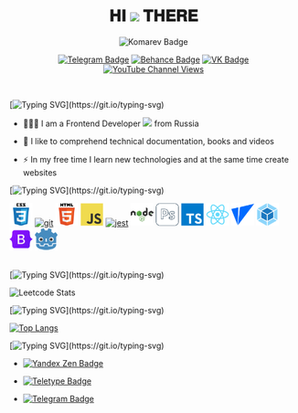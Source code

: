 <div align="center">
<h1>
  𝐇𝐈 
<img src="https://media.giphy.com/media/nnRinBUDyn1VIkJlFz/giphy.gif" width="100">
  𝐓𝐇𝐄𝐑𝐄
<!--<img src="https://media.giphy.com/media/z7TxRm5LBblTWf78nD/giphy.gif" width="150px"/>-->
</h1>
</div>

<!-- <div id="header" align="center">
  <img src="https://media.giphy.com/media/jF1oqkXJL0Mda/giphy.gif" width="500"/>
</div> -->

<div id="badges" align="center">
  
  <img src="https://komarev.com/ghpvc/?username=DimaKichigin&style=plastic&color=blueviolet" alt="Komarev Badge"/>
  
  <a href="https://t.me/d1mak1ch1g1n"><img src="https://img.shields.io/badge/-9cf?style=plastic&logo=telegram&logoColor=white" alt="Telegram Badge"/></a>
  <a href="https://www.behance.net/dimakichigin"><img src="https://img.shields.io/badge/-black?style=plastic&logo=behance&logoColor=white" alt="Behance Badge"/></a>
  <a href="https://vk.com/id83828580"><img src="https://img.shields.io/badge/-blue?style=plastic&logo=vk&logoColor=white" alt="VK Badge"/></a>
  <a href="https://www.youtube.com/@dima-kichigin"><img alt="YouTube Channel Views" src="https://img.shields.io/youtube/channel/views/UCBTcw_6J3FtYUHZEzTuERLw"></a>
  
</div>

 <!--<div align="right">


 </div> -->
 
<!--
<div align="center">
  <img src="https://media.giphy.com/media/JIX9t2j0ZTN9S/giphy.gif" width="300" height="300"/>
</div>
-->

<br>

<!-- ### :man_technologist: About Me : -->
 [![Typing SVG](https://readme-typing-svg.herokuapp.com?color=%2336BCF7&lines=About+Me+:)](https://git.io/typing-svg)

- 👨🏼‍💻 I am a Frontend Developer <img src="https://media.giphy.com/media/WUlplcMpOCEmTGBtBW/giphy.gif" width="30"> from Russia

- :seedling: I like to comprehend technical documentation, books and videos

- :zap: In my free time I learn new technologies and at the same time create websites
<!-- ### :hammer_and_wrench: Languages and Tools : -->
 [![Typing SVG](https://readme-typing-svg.herokuapp.com?color=%2336BCF7&lines=Languages+And+Tools+:)](https://git.io/typing-svg)
 
<div>
  <a href="https://www.w3schools.com/css/" target="_blank" rel="noreferrer"><img src="https://raw.githubusercontent.com/devicons/devicon/master/icons/css3/css3-original-wordmark.svg" alt="css3" width="40" height="40"/></a>
  <a href="https://git-scm.com/" target="_blank" rel="noreferrer"><img src="https://www.vectorlogo.zone/logos/git-scm/git-scm-icon.svg" alt="git" width="40" height="40"/></a> 
  <a href="https://www.w3.org/html/" target="_blank" rel="noreferrer"><img src="https://raw.githubusercontent.com/devicons/devicon/master/icons/html5/html5-original-wordmark.svg" alt="html5" width="40" height="40"/></a> 
  <a href="https://developer.mozilla.org/en-US/docs/Web/JavaScript" target="_blank" rel="noreferrer"><img src="https://raw.githubusercontent.com/devicons/devicon/master/icons/javascript/javascript-original.svg" alt="javascript" width="40" height="40"/></a>
  <a href="https://jestjs.io" target="_blank" rel="noreferrer"><img src="https://www.vectorlogo.zone/logos/jestjsio/jestjsio-icon.svg" alt="jest" width="40" height="40"/></a>
  <a href="https://nodejs.org" target="_blank" rel="noreferrer"><img src="https://raw.githubusercontent.com/devicons/devicon/master/icons/nodejs/nodejs-original-wordmark.svg" alt="nodejs" width="40" height="40"/></a> 
  <a href="https://www.photoshop.com/en" target="_blank" rel="noreferrer"><img src="https://raw.githubusercontent.com/devicons/devicon/master/icons/photoshop/photoshop-line.svg" alt="photoshop" width="40" height="40"/></a> 
  <a href="https://www.typescriptlang.org/" target="_blank" rel="noreferrer"><img src="https://raw.githubusercontent.com/devicons/devicon/master/icons/typescript/typescript-original.svg" alt="typescript" width="40" height="40"/></a> 
  <a href="https://react.dev/" target="_blank" rel="noreferrer"><img 
src="https://raw.githubusercontent.com/devicons/devicon/master/icons/react/react-original.svg" alt="react" width="40" height="40"/></a> 
  <a href="https://vite.dev/" target="_blank" rel="noreferrer"><img 
src="https://raw.githubusercontent.com/devicons/devicon/master/icons/vite/vite-original.svg" alt="vite" width="40" height="40"/></a>   
  <a href="https://webpack.js.org/" target="_blank" rel="noreferrer"><img 
src="https://raw.githubusercontent.com/devicons/devicon/master/icons/webpack/webpack-original.svg" alt="webpack" width="40" height="40"/></a>
  <a href="https://getbootstrap.com/" target="_blank" rel="noreferrer"><img 
src="https://raw.githubusercontent.com/devicons/devicon/master/icons/bootstrap/bootstrap-original.svg" alt="bootstrap" width="40" height="40"/></a>
  <a href="https://godotengine.org/" target="_blank" rel="noreferrer"><img 
src="https://raw.githubusercontent.com/devicons/devicon/master/icons/godot/godot-original.svg" alt="godot" width="40" height="40"/></a>   
  </div>
  <br>
  <!-- ### :fire: My Stats : -->

[![Typing SVG](https://readme-typing-svg.herokuapp.com?color=%2336BCF7&lines=LeetCode+:)](https://git.io/typing-svg)
  
![Leetcode Stats](https://leetcard.jacoblin.cool/Dima-Kichigin)


[![Typing SVG](https://readme-typing-svg.herokuapp.com?color=%2336BCF7&lines=My+Stats+:)](https://git.io/typing-svg)


[![Top Langs](https://github-readme-stats.vercel.app/api/top-langs/?username=DimaKichigin&theme=nightowl&border_radius=5&langs_count=6&hide=makefile)](https://github.com/anuraghazra/github-readme-stats)

<!-- ### :writing_hand: Blog Posts : -->

[![Typing SVG](https://readme-typing-svg.herokuapp.com?color=%2336BCF7&lines=Blog+Posts+:)](https://git.io/typing-svg)

- <a href="https://dzen.ru/id/6208e9e7ebf82d5853e4f0ec">
   <img src="https://img.shields.io/badge/YandexZen-white?style=plastic&logo=yandexzen&logoColor=white" alt="Yandex Zen Badge"/> 
<a/>

- <a href="https://teletype.in/@dimakichigin">
   <img src="https://img.shields.io/badge/Teletype-white?style=plastic&logo=Teletype&logoColor=white" alt="Teletype Badge"/> 
<a/>

- <a href="https://t.me/dima_kichigin">
   <img src="https://img.shields.io/badge/Telegram channel-white?style=plastic&logo=Telegram&logoColor=light blue" alt="Telegram Badge"/> 
<a/>

<!-- ![snake gif](https://github.com/gruselhaus/gruselhaus/blob/output/github-contribution-grid-snake.svg) -->



